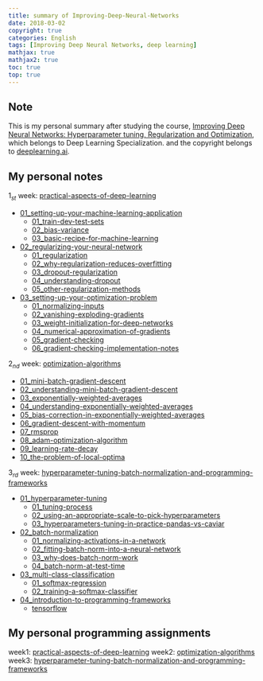 ```yaml
---
title: summary of Improving-Deep-Neural-Networks
date: 2018-03-02
copyright: true
categories: English
tags: [Improving Deep Neural Networks, deep learning]
mathjax: true
mathjax2: true
toc: true
top: true
---
```


## Note
This is my personal summary after studying the course, [Improving Deep Neural Networks: Hyperparameter tuning, Regularization and Optimization](https://www.coursera.org/learn/deep-neural-network/), which belongs to Deep Learning Specialization. and the copyright belongs to [deeplearning.ai](https://www.deeplearning.ai/).

## My personal notes
${1_{st}}$ week: [practical-aspects-of-deep-learning](/2018/03/01/01_practical-aspects-of-deep-learning/)
-  [01_setting-up-your-machine-learning-application](/2018/03/01/01_practical-aspects-of-deep-learning/#01_setting-up-your-machine-learning-application)
  	- [01_train-dev-test-sets](/2018/03/01/01_practical-aspects-of-deep-learning/#01_train-dev-test-sets)
  	- [02_bias-variance](/2018/03/01/01_practical-aspects-of-deep-learning/#02_bias-variance)
  	- [03_basic-recipe-for-machine-learning](/2018/03/01/01_practical-aspects-of-deep-learning/#03_basic-recipe-for-machine-learning)
- [02_regularizing-your-neural-network](/2018/03/01/01_practical-aspects-of-deep-learning/#02_regularizing-your-neural-network)
	- [01_regularization](/2018/03/01/01_practical-aspects-of-deep-learning/#01_regularization)
	- [02_why-regularization-reduces-overfitting](/2018/03/01/01_practical-aspects-of-deep-learning/#02_why-regularization-reduces-overfitting)
	- [03_dropout-regularization](/2018/03/01/01_practical-aspects-of-deep-learning/#03_dropout-regularization)
	- [04_understanding-dropout](/2018/03/01/01_practical-aspects-of-deep-learning/#04_understanding-dropout)
	- [05_other-regularization-methods](/2018/03/01/01_practical-aspects-of-deep-learning/#05_other-regularization-methods)
- [03_setting-up-your-optimization-problem](/2018/03/01/01_practical-aspects-of-deep-learning/#03_setting-up-your-optimization-problem)
	- [01_normalizing-inputs](/2018/03/01/01_practical-aspects-of-deep-learning/#01_normalizing-inputs)
	- [02_vanishing-exploding-gradients](/2018/03/01/01_practical-aspects-of-deep-learning/#02_vanishing-exploding-gradients)
	- [03_weight-initialization-for-deep-networks](/2018/03/01/01_practical-aspects-of-deep-learning/#03_weight-initialization-for-deep-networks)
	- [04_numerical-approximation-of-gradients](/2018/03/01/01_practical-aspects-of-deep-learning/#04_numerical-approximation-of-gradients)
	- [05_gradient-checking](/2018/03/01/01_practical-aspects-of-deep-learning/#05_gradient-checking)
	- [06_gradient-checking-implementation-notes](/2018/03/01/01_practical-aspects-of-deep-learning/#06_gradient-checking-implementation-notes)

$2_{nd}$ week: [optimization-algorithms](/2018/03/02/02_optimization-algorithms/)
- [01_mini-batch-gradient-descent](/2018/03/02/02_optimization-algorithms/#01_mini-batch-gradient-descent)
- [02_understanding-mini-batch-gradient-descent](/2018/03/02/02_optimization-algorithms/#02_understanding-mini-batch-gradient-descent)
- [03_exponentially-weighted-averages](/2018/03/02/02_optimization-algorithms/#03_exponentially-weighted-averages)
- [04_understanding-exponentially-weighted-averages](/2018/03/02/02_optimization-algorithms/#04_understanding-exponentially-weighted-averages)
- [05_bias-correction-in-exponentially-weighted-averages](/2018/03/02/02_optimization-algorithms/#05_bias-correction-in-exponentially-weighted-averages)
- [06_gradient-descent-with-momentum](/2018/03/02/02_optimization-algorithms/#06_gradient-descent-with-momentum)
- [07_rmsprop](/2018/03/02/02_optimization-algorithms/#07_rmsprop)
- [08_adam-optimization-algorithm](/2018/03/02/02_optimization-algorithms/#08_adam-optimization-algorithm)
- [09_learning-rate-decay](/2018/03/02/02_optimization-algorithms/#09_learning-rate-decay)
- [10_the-problem-of-local-optima](/2018/03/02/02_optimization-algorithms/#10_the-problem-of-local-optima)

$3_{rd}$ week: [hyperparameter-tuning-batch-normalization-and-programming-frameworks](/2018/03/02/03_hyperparameter-tuning-batch-normalization-and-programming-frameworks/)
- [01_hyperparameter-tuning](/2018/03/02/02_optimization-algorithms/#01_hyperparameter-tuning)
  -   [01_tuning-process](/2018/03/02/02_optimization-algorithms/#01_tuning-process)
  -   [02_using-an-appropriate-scale-to-pick-hyperparameters](/2018/03/02/02_optimization-algorithms/#02_using-an-appropriate-scale-to-pick-hyperparameters)
  -   [03_hyperparameters-tuning-in-practice-pandas-vs-caviar](/2018/03/02/02_optimization-algorithms/#03_hyperparameters-tuning-in-practice-pandas-vs-caviar)
- [02_batch-normalization](/2018/03/02/02_optimization-algorithms/#02_batch-normalization)
  -   [01_normalizing-activations-in-a-network](/2018/03/02/02_optimization-algorithms/#01_normalizing-activations-in-a-network)
  -   [02_fitting-batch-norm-into-a-neural-network](/2018/03/02/02_optimization-algorithms/#02_fitting-batch-norm-into-a-neural-network)
  -   [03_why-does-batch-norm-work](/2018/03/02/02_optimization-algorithms/#03_why-does-batch-norm-work)
  -   [04_batch-norm-at-test-time](/2018/03/02/02_optimization-algorithms/#04_batch-norm-at-test-time)
- [03_multi-class-classification](/2018/03/02/02_optimization-algorithms/#03_multi-class-classification)
  - [01_softmax-regression](/2018/03/02/02_optimization-algorithms/#01_softmax-regression)
  - [02_training-a-softmax-classifier](/2018/03/02/02_optimization-algorithms/#02_training-a-softmax-classifier)
- [04_introduction-to-programming-frameworks](/2018/03/02/02_optimization-algorithms/#04_introduction-to-programming-frameworks)
  - [tensorflow](/2018/03/02/02_optimization-algorithms/#02_tensorflow)

## My personal programming assignments
week1: [practical-aspects-of-deep-learning](/2018/03/01/practical-aspects-of-deep-learning/)
week2: [optimization-algorithms](/2018/03/02/OptimizationMethods/)
week3: [hyperparameter-tuning-batch-normalization-and-programming-frameworks](/Tensorflow%20Tutorial/)
